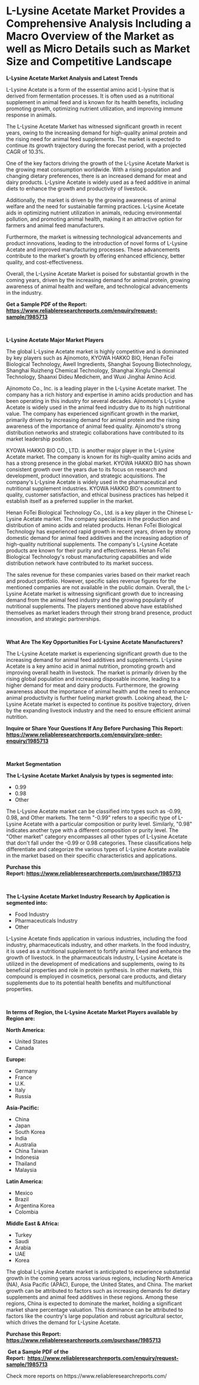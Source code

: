 <p><h1>L-Lysine Acetate Market Provides a Comprehensive Analysis Including a Macro Overview of the Market as well as Micro Details such as Market Size and Competitive Landscape</h1></p><p><strong>L-Lysine Acetate Market Analysis and Latest Trends</strong></p>
<p><p>L-Lysine Acetate is a form of the essential amino acid L-lysine that is derived from fermentation processes. It is often used as a nutritional supplement in animal feed and is known for its health benefits, including promoting growth, optimizing nutrient utilization, and improving immune response in animals.</p><p>The L-Lysine Acetate Market has witnessed significant growth in recent years, owing to the increasing demand for high-quality animal protein and the rising need for animal feed supplements. The market is expected to continue its growth trajectory during the forecast period, with a projected CAGR of 10.3%.</p><p>One of the key factors driving the growth of the L-Lysine Acetate Market is the growing meat consumption worldwide. With a rising population and changing dietary preferences, there is an increased demand for meat and dairy products. L-Lysine Acetate is widely used as a feed additive in animal diets to enhance the growth and productivity of livestock.</p><p>Additionally, the market is driven by the growing awareness of animal welfare and the need for sustainable farming practices. L-Lysine Acetate aids in optimizing nutrient utilization in animals, reducing environmental pollution, and promoting animal health, making it an attractive option for farmers and animal feed manufacturers.</p><p>Furthermore, the market is witnessing technological advancements and product innovations, leading to the introduction of novel forms of L-Lysine Acetate and improved manufacturing processes. These advancements contribute to the market's growth by offering enhanced efficiency, better quality, and cost-effectiveness.</p><p>Overall, the L-Lysine Acetate Market is poised for substantial growth in the coming years, driven by the increasing demand for animal protein, growing awareness of animal health and welfare, and technological advancements in the industry.</p></p>
<p><strong>Get a Sample PDF of the Report:&nbsp; <a href="https://www.reliableresearchreports.com/enquiry/request-sample/1985713">https://www.reliableresearchreports.com/enquiry/request-sample/1985713</a></strong></p>
<p>&nbsp;</p>
<p><strong>L-Lysine Acetate Major Market Players</strong></p>
<p><p>The global L-Lysine Acetate market is highly competitive and is dominated by key players such as Ajinomoto, KYOWA HAKKO BIO, Henan FoTei Biological Technology, Awell Ingredients, Shanghai Soyoung Biotechnology, Shanghai Ruizheng Chemical Technology, Shanghai Xinglu Chemical Technology, Shaanxi Dideu Medichem, and Wuxi Jinghai Amino Acid. </p><p>Ajinomoto Co., Inc. is a leading player in the L-Lysine Acetate market. The company has a rich history and expertise in amino acids production and has been operating in this industry for several decades. Ajinomoto's L-Lysine Acetate is widely used in the animal feed industry due to its high nutritional value. The company has experienced significant growth in the market, primarily driven by increasing demand for animal protein and the rising awareness of the importance of animal feed quality. Ajinomoto's strong distribution networks and strategic collaborations have contributed to its market leadership position.</p><p>KYOWA HAKKO BIO CO., LTD. is another major player in the L-Lysine Acetate market. The company is known for its high-quality amino acids and has a strong presence in the global market. KYOWA HAKKO BIO has shown consistent growth over the years due to its focus on research and development, product innovation, and strategic acquisitions. The company's L-Lysine Acetate is widely used in the pharmaceutical and nutritional supplement industries. KYOWA HAKKO BIO's commitment to quality, customer satisfaction, and ethical business practices has helped it establish itself as a preferred supplier in the market.</p><p>Henan FoTei Biological Technology Co., Ltd. is a key player in the Chinese L-Lysine Acetate market. The company specializes in the production and distribution of amino acids and related products. Henan FoTei Biological Technology has experienced rapid growth in recent years, driven by strong domestic demand for animal feed additives and the increasing adoption of high-quality nutritional supplements. The company's L-Lysine Acetate products are known for their purity and effectiveness. Henan FoTei Biological Technology's robust manufacturing capabilities and wide distribution network have contributed to its market success.</p><p>The sales revenue for these companies varies based on their market reach and product portfolio. However, specific sales revenue figures for the mentioned companies are not available in the public domain. Overall, the L-Lysine Acetate market is witnessing significant growth due to increasing demand from the animal feed industry and the growing popularity of nutritional supplements. The players mentioned above have established themselves as market leaders through their strong brand presence, product innovation, and strategic partnerships.</p></p>
<p>&nbsp;</p>
<p><strong>What Are The Key Opportunities For L-Lysine Acetate Manufacturers?</strong></p>
<p><p>The L-Lysine Acetate market is experiencing significant growth due to the increasing demand for animal feed additives and supplements. L-Lysine Acetate is a key amino acid in animal nutrition, promoting growth and improving overall health in livestock. The market is primarily driven by the rising global population and increasing disposable income, leading to a higher demand for meat and dairy products. Furthermore, the growing awareness about the importance of animal health and the need to enhance animal productivity is further fueling market growth. Looking ahead, the L-Lysine Acetate market is expected to continue its positive trajectory, driven by the expanding livestock industry and the need to ensure efficient animal nutrition.</p></p>
<p><strong>Inquire or Share Your Questions If Any Before Purchasing This Report: <a href="https://www.reliableresearchreports.com/enquiry/pre-order-enquiry/1985713">https://www.reliableresearchreports.com/enquiry/pre-order-enquiry/1985713</a></strong></p>
<p>&nbsp;</p>
<p><strong>Market Segmentation</strong></p>
<p><strong>The L-Lysine Acetate Market Analysis by types is segmented into:</strong></p>
<p><ul><li>0.99</li><li>0.98</li><li>Other</li></ul></p>
<p><p>The L-Lysine Acetate market can be classified into types such as -0.99, 0.98, and Other markets. The term "-0.99" refers to a specific type of L-Lysine Acetate with a particular composition or purity level. Similarly, "0.98" indicates another type with a different composition or purity level. The "Other market" category encompasses all other types of L-Lysine Acetate that don't fall under the -0.99 or 0.98 categories. These classifications help differentiate and categorize the various types of L-Lysine Acetate available in the market based on their specific characteristics and applications.</p></p>
<p><strong>Purchase this Report:&nbsp;<a href="https://www.reliableresearchreports.com/purchase/1985713">https://www.reliableresearchreports.com/purchase/1985713</a></strong></p>
<p>&nbsp;</p>
<p><strong>The L-Lysine Acetate Market Industry Research by Application is segmented into:</strong></p>
<p><ul><li>Food Industry</li><li>Pharmaceuticals Industry</li><li>Other</li></ul></p>
<p><p>L-Lysine Acetate finds application in various industries, including the food industry, pharmaceuticals industry, and other markets. In the food industry, it is used as a nutritional supplement to fortify animal feed and enhance the growth of livestock. In the pharmaceuticals industry, L-Lysine Acetate is utilized in the development of medications and supplements, owing to its beneficial properties and role in protein synthesis. In other markets, this compound is employed in cosmetics, personal care products, and dietary supplements due to its potential health benefits and multifunctional properties.</p></p>
<p>&nbsp;</p>
<p><strong>In terms of Region, the L-Lysine Acetate Market Players available by Region are:</strong></p>
<p>
    <p> <strong> North America: </strong>
        <ul>
            <li>United States</li>
            <li>Canada</li>
        </ul>
        </p> 
    <p> <strong> Europe: </strong>
        <ul>
            <li>Germany</li>
            <li>France</li>
            <li>U.K.</li>
            <li>Italy</li>
            <li>Russia</li>
        </ul>
        </p> 
    <p> <strong> Asia-Pacific: </strong>
        <ul>
            <li>China</li>
            <li>Japan</li>
            <li>South Korea</li>
            <li>India</li>
            <li>Australia</li>
            <li>China Taiwan</li>
            <li>Indonesia</li>
            <li>Thailand</li>
            <li>Malaysia</li>
        </ul>
        </p> 
    <p> <strong> Latin America: </strong>
        <ul>
            <li>Mexico</li>
            <li>Brazil</li>
            <li>Argentina Korea</li>
            <li>Colombia</li>
        </ul>
        </p> 
    <p> <strong> Middle East & Africa: </strong>
        <ul>
            <li>Turkey</li>
            <li>Saudi</li>
            <li>Arabia</li>
            <li>UAE</li>
            <li>Korea</li>
        </ul>
    </p>
    </p>
<p><p>The global L-Lysine Acetate market is anticipated to experience substantial growth in the coming years across various regions, including North America (NA), Asia Pacific (APAC), Europe, the United States, and China. The market growth can be attributed to factors such as increasing demands for dietary supplements and animal feed additives in these regions. Among these regions, China is expected to dominate the market, holding a significant market share percentage valuation. This dominance can be attributed to factors like the country's large population and robust agricultural sector, which drives the demand for L-Lysine Acetate.</p></p>
<p><strong>Purchase this Report: <a href="https://www.reliableresearchreports.com/purchase/1985713">https://www.reliableresearchreports.com/purchase/1985713</a></strong></p>
<p>&nbsp;<strong>Get a Sample PDF of the Report:&nbsp;&nbsp;<a href="https://www.reliableresearchreports.com/enquiry/request-sample/1985713">https://www.reliableresearchreports.com/enquiry/request-sample/1985713</a></strong></p>
<p><strong></strong></p>
<p>Check more reports on https://www.reliableresearchreports.com/</p>
